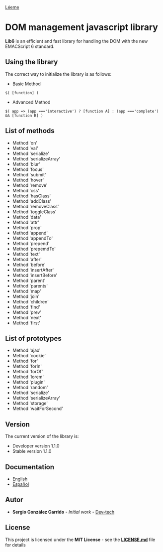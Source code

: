 [Léeme](https://github.com/Dev-tech-es/jLib6/blob/master/readme/Espan%CC%83ol.md)

# DOM management javascript library

**Lib6** is an efficient and fast library for handling the DOM with the new EMACScript 6 standard.

## Using the library

The correct way to initialize the library is as follows:

- Basic Method
```
$( [function] )
```
- Advanced Method
```
$( app => (app ==='interactive') ? [function A] : (app ==='complete') && [function B] )

```

## List of methods

- Method 'on'
- Method 'val'
- Method 'serialize'
- Method 'serializeArray'
- Method 'blur'
- Method 'focus'
- Method 'submit'
- Method 'hover'
- Method 'remove'
- Method 'css'
- Method 'hasClass'
- Method 'addClass'
- Method 'removeClass'
- Method 'toggleClass'
- Method 'data'
- Method 'attr'
- Method 'prop'
- Method 'append'
- Method 'appendTo'
- Method 'prepend'
- Method 'prepemdTo'
- Method 'text'
- Method 'after'
- Method 'before'
- Method 'insertAfter'
- Method 'insertBefore'
- Method 'parent'
- Method 'parents'
- Method 'map'
- Method 'join'
- Method 'children'
- Method 'find'
- Method 'prev'
- Method 'next'
- Method 'first'

## List of prototypes

- Method 'ajax'
- Method 'cookie'
- Method 'for'
- Method 'forIn'
- Method 'forOf'
- Method 'lorem'
- Method 'plugin'
- Method 'random'
- Method 'serialize'
- Method 'serializeArray'
- Method 'storage'
- Method 'waitForSecond'

## Version

The current version of the library is:

- Developer version 1.1.0
- Stable version 1.1.0

## Documentation

- [English](https://github.com/Dev-tech-es/jLib6/blob/master/documentation/English.md)
- [Español](https://github.com/Dev-tech-es/jLib6/blob/master/documentation/Espan%CC%83ol.md)

## Autor

* **Sergio González Garrido** - *Initial work* - [Dev-tech](https://github.com/Dev-tech-es)

## License

This project is licensed under the **MIT License** - see the **[LICENSE.md](https://github.com/Dev-tech-es/jLib6/blob/master/LICENSE)** file for details
